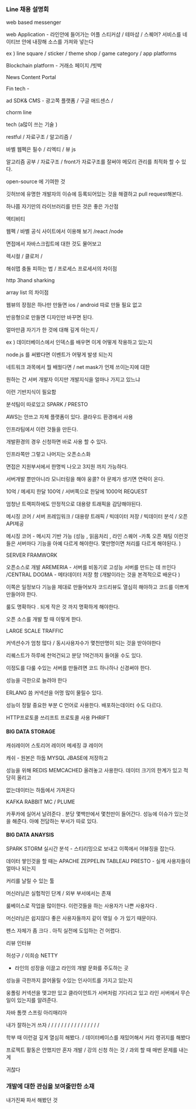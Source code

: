 ### Line 채용 설명회



web based messenger

web Application - 라인안에 들어가는 어플 스티커샵 / 테마샵 / 스퀘어? 서비스를 네이티브 안에 내장해 소스를 가져와 넣는다

ex )  line square / sticker / theme shop / game category / app platforms

Blockchain platform - 거래소 페이지 /빗박 



News Content Portal

Fin tech - 

ad SDK& CMS - 광고쪽 플랫폼 / 구글 애드센스 /

chorm line 



tech (a많이 쓰는 기술 )

restful / 자료구조 / 알고리즘 / 

바벨 웹펙은 필수 / 리엑티 / 뷰 js 

알고리즘 공부 / 자료구조 / front가 자료구조를 잘써야 메모리 관리를 최적화 할 수 있다.

open-source 에 기여한 것 

깃허브에 유명한 개발자의 이슈에 등록되어있는 것을 해결하고 pull request해본다.

하나쯤 자기만의 라이브러리를 만든 것은 좋은 가산점



액티비티 

웹펙 / 바벨 공식 사이트에서 이용해 보기 /react /node 



면접에서 자바스크립트에 대한 것도 물어보고

 렉시컬 / 클로저 / 

해쉬맵 충돌 피하는 법 / 프로세스 프로세서의 차이점 

http  3hand sharking 

array list 의 차이점 



웹뷰의 장점은 하나만 만들면 ios / android 따로 만들 필요 없고 

반응형으로 만들면 디자인만 바꾸면 된다.





얼마만큼 자기가 한 것에 대해 깊게 아는지 / 

ex ) 데이터베이스에서 인덱스를 배우면 이게 어떻게 작용하고 있는지 

node.js 를 써봤다면 이벤트가 어떻게 발생 되는지 

네트워크 과목에서 뭘 배웠다면 / net mask가 언제 쓰이는지에 대한 

원하는 건 서버 개발자 이지만 개발지식을 얼마나 가지고 있느냐 

이런 기반지식이 필요함 



분석팀이 따로있고 SPARK / PRESTO 

AWS는 안쓰고 자체 플랫폼이 있다.  클라우드 환경에서 사용 

인프라팀에서 이런 것들을 만든다. 

개발환경의 경우 신청하면 바로 사용 할 수 있다.



인프라쪽만 그렇고 나머지는 오픈소스화 



면접은 지원부서에서 한명씩 나오고 3지원 까지 가능하다.

서버개발 뿐만아니라 모니터링을 해야 웅콜? 아 문제가 생기면 연락이 온다. 







10억 / 메세지 한달 100억 / 서버쪽으로 한달에 1000억 REQUEST



엄청난 트랙피하에도 안정적으로 대용량 트래픽을 감당해야된다. 



메시징 코어 / 서버 프레임워크 / 대용량 트래픽 / 빅데이터 저장 / 빅데이터 분석 / 오픈 API제공 



메시징 코어 - 메시지 기반 가능 (성능 , 읽음처리 , 라인 스퀘어 -카톡 오픈 채팅  이런것들은 서버마다 기능을 아예 다르게 해야한다. 몇만명이면 처리를 다르게 해야된다. )



SERVER FRAMWORK

오픈소스로 개발 AREMERIA - 서버를 비동기로 고성능 서버를 만드는 데 쓰인다   /CENTRAL DOGMA  - 메타데이터 저장 함 (개발이라는 것을 본격적으로 배운다 )

이쪽은 일정보다 기능을 제대로 만들어보자 코드리뷰도 열심히 해야하고 코드를 이쁘게 만들어야 한다. 

룰도 명확하다 . 되게 작은 것 까지 명확하게 해야한다. 

오픈 소스를 개발 할 때 이렇게 한다. 



LARGE SCALE TRAFFIC

커넥션수가 엄청 많다 / 동시사용자수가 몇천만명이 되는 것을 받아야한다 

리퀘스트가 하루에 천억건되고 분당 1억건까지 들어올 수도 있다.

이정도를 다룰 수있는 서버를 만들려면 코드 하나하나 신경써야 한다. 

성능을 극한으로 늘려야 한다 

ERLANG 씀 커넥션을 어멍 많이 물릴수 있다. 

성능이 정말 중요한 부분 C 언어로 사용한다.  배포하는데이터 수도 다르다.

HTTP프로토콜 쓰리프트 프로토콜 사용 PHRIFT 





#### BIG DATA STORAGE

캐쉬레이어 스토리어 레이어 메세징 큐 레이어 

캐쉬 - 원본은 하둡 MYSQL JBASE에 저장하고 

성능을 위해  REDIS MEMCACHED 올려놓고 사용한다. 데이터 크기의 한계가 있고 적당히 올리고 

없는데이터는 하둡에서 가져온다 



KAFKA RABBIT MC  / PLUME

카푸카에 실어서 날려준다 . 분당 몇백만에서 몇천만이 들어간다. 성능에 이슈가 있는것을 해준다.  아예 전담하는 부서가 따로 있다. 



#### BIG DATA ANAYSIS

SPARK STORM 실시간 분석  - 스티리밍으로 보내고 이쪽에서 어뷰징을 잡는다. 

데이터 쌓인것을 할 때는 APACHE ZEPPELIN TABLEAU PRESTO  - 실제 사용자들이 얼마나 되는지 

커리를 날릴 수 있는 툴 

머신러닝은 실험적인 단계  / 외부 부서에서는 존재 



룰베이스로 작업을 많이한다. 이런것들을 하는 사용자가 나쁜 사용자다 . 

머신러닝은 쉽지않다 좋은 사용자들까지 같이 엮일 수 가 있기 때문이다. 

펜스 자체가 좀 크다 . 아직 실전에 도입하는 건 어렵다. 





리뷰 인터뷰 

허성구 / 이희승  NETTY 



* 라인의 성장을 이끌고 라인의 개발 문화를 주도하는 곳 



성능을 극한까지 끌어올릴 수있는 인사이트를 가지고 있는지 



웅폴링 커넥션을 맺고만 있고 클라이언트가 서버처럼 기다리고 있고 라인 서버에서 무슨일이 있는지를 알려준다. 



자바 톰캣 스프링 아리매리아 



내가 잘하는거 쓰자 / / / / / / / / / / / / / / / /

학부 때 이런걸 깊게 열심히 해봤다. / 데이터베이스를 재밌어해서 커리 랭귀지를 해봤다 

프로젝트 활동은 안했지만 혼자 개발 / 강의 신청 하는 것 / 과외 할 때 매번 문제를 내는게 

귀찮다 

### 개발에 대한 관심을 보여줄만한 소재 



내가진짜 파서 해봤던 것 